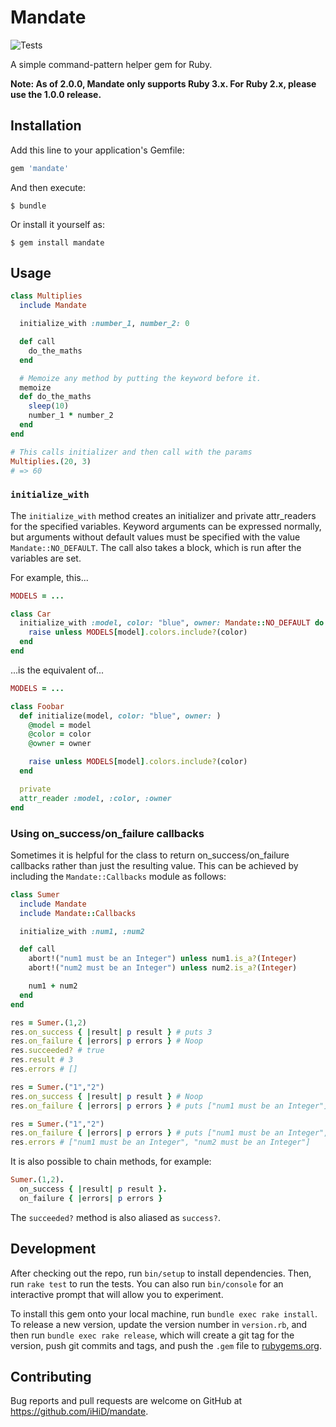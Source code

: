 # Mandate

![Tests](https://github.com/iHiD/mandate/workflows/Tests/badge.svg)

A simple command-pattern helper gem for Ruby.

**Note: As of 2.0.0, Mandate only supports Ruby 3.x. For Ruby 2.x, please use the 1.0.0 release.**

## Installation

Add this line to your application's Gemfile:

```ruby
gem 'mandate'
```

And then execute:

    $ bundle

Or install it yourself as:

    $ gem install mandate

## Usage

```ruby
class Multiplies
  include Mandate

  initialize_with :number_1, number_2: 0

  def call
    do_the_maths
  end

  # Memoize any method by putting the keyword before it.
  memoize
  def do_the_maths
    sleep(10)
    number_1 * number_2
  end
end

# This calls initializer and then call with the params
Multiplies.(20, 3)
# => 60
```

### `initialize_with`

The `initialize_with` method creates an initializer and private attr_readers for the specified variables.
Keyword arguments can be expressed normally, but arguments without default values must be specified with the value `Mandate::NO_DEFAULT`.
The call also takes a block, which is run after the variables are set.

For example, this...

```ruby
MODELS = ...

class Car
  initialize_with :model, color: "blue", owner: Mandate::NO_DEFAULT do
    raise unless MODELS[model].colors.include?(color)
  end
end
```

...is the equivalent of...

```ruby
MODELS = ...

class Foobar
  def initialize(model, color: "blue", owner: )
    @model = model
    @color = color
    @owner = owner

    raise unless MODELS[model].colors.include?(color)
  end

  private
  attr_reader :model, :color, :owner
end
```

### Using on_success/on_failure callbacks

Sometimes it is helpful for the class to return on_success/on_failure callbacks rather than just the resulting value.
This can be achieved by including the `Mandate::Callbacks` module as follows:

```ruby
class Sumer
  include Mandate
  include Mandate::Callbacks

  initialize_with :num1, :num2

  def call
    abort!("num1 must be an Integer") unless num1.is_a?(Integer)
    abort!("num2 must be an Integer") unless num2.is_a?(Integer)

    num1 + num2
  end
end

res = Sumer.(1,2)
res.on_success { |result| p result } # puts 3
res.on_failure { |errors| p errors } # Noop
res.succeeded? # true
res.result # 3
res.errors # []

res = Sumer.("1","2")
res.on_success { |result| p result } # Noop
res.on_failure { |errors| p errors } # puts ["num1 must be an Integer"]

res = Sumer.("1","2")
res.on_failure { |errors| p errors } # puts ["num1 must be an Integer", "num2 must be an Integer"]
res.errors # ["num1 must be an Integer", "num2 must be an Integer"]
```

It is also possible to chain methods, for example:

```ruby
Sumer.(1,2).
  on_success { |result| p result }.
  on_failure { |errors| p errors }
```

The `succeeded?` method is also aliased as `success?`.

## Development

After checking out the repo, run `bin/setup` to install dependencies. Then, run `rake test` to run the tests. You can also run `bin/console` for an interactive prompt that will allow you to experiment.

To install this gem onto your local machine, run `bundle exec rake install`. To release a new version, update the version number in `version.rb`, and then run `bundle exec rake release`, which will create a git tag for the version, push git commits and tags, and push the `.gem` file to [rubygems.org](https://rubygems.org).

## Contributing

Bug reports and pull requests are welcome on GitHub at https://github.com/iHiD/mandate.
